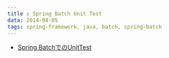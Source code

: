 ```yaml
---
title : Spring Batch Unit Test
data: 2014-08-05
tags: spring-framework, java, batch, spring-batch
---
```





+ [Spring BatchでのUnitTest](http://qiita.com/tfunato/items/346e3e898a85d834ee99)
